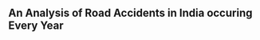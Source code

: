 An Analysis of Road Accidents in India occuring Every Year
----------------------------------------------

